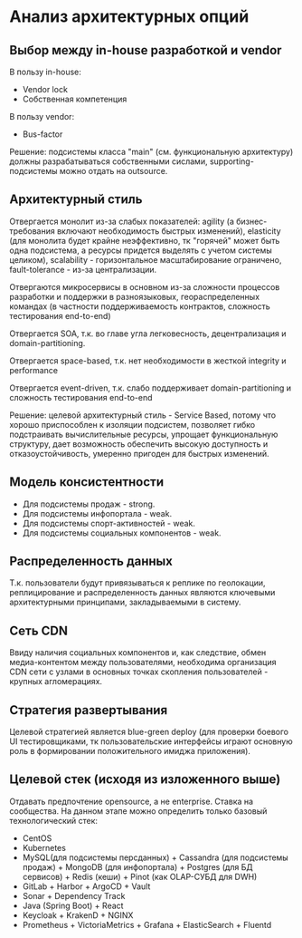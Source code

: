 # Анализ архитектурных опций

## Выбор между in-house разработкой и vendor
В пользу in-house:
* Vendor lock
* Собственная компетенция 

В пользу vendor:
* Bus-factor
  
Решение: подсистемы класса "main" (см. функциональную архитектуру) должны разрабатываться собственными сислами, supporting-подсистемы можно отдать на outsource.

## Архитектурный стиль
Отвергается монолит из-за слабых показателей: 
agility (а бизнес-требования включают необходимость быстрых изменений), 
elasticity (для монолита будет крайне неэффективно, тк "горячей" может быть одна подсистема, а ресурсы придется выделять с учетом системы целиком),
scalability - горизонтальное масштабирование ограничено,
fault-tolerance - из-за централизации.

Отвергаются микросервисы в основном из-за сложности процессов разработки и поддержки в разноязыковых, геораспределенных командах (в частности поддерживаемость контрактов, сложность тестирования end-to-end)

Отвергается SOA, т.к. во главе угла легковесность, децентрализация и domain-partitioning.

Отвергается space-based, т.к. нет необходимости в жесткой integrity и performance

Отвергается event-driven, т.к. слабо поддерживает domain-partitioning и сложность тестирования end-to-end

Решение: целевой архитектурный стиль - Service Based, потому что хорошо приспособлен к изоляции подсистем, позволяет гибко подстраивать вычислительные ресурсы, упрощает функциональную структуру, дает возможность обеспечить высокую доступность и отказоустойчивость, умеренно пригоден для быстрых изменений. 

## Модель консистентности
* Для подсистемы продаж - strong.
* Для подсистемы инфопортала - weak.
* Для подсистемы спорт-активностей - weak.
* Для подсистемы социальных компонентов - weak.

## Распределенность данных
Т.к. пользователи будут привязываться к реплике по геолокации, реплицирование и распределенность данных являются ключевыми архитектурными принципами, закладываемыми в систему. 

## Сеть CDN
Ввиду наличия социальных компонентов и, как следствие, обмен медиа-контентом между пользователями, необходима организация CDN сети с узлами в основных точках скопления пользователей - крупных агломерациях. 

## Стратегия развертывания
Целевой стратегией является blue-green deploy (для проверки боевого UI тестировщиками, тк пользовательские интерфейсы играют основную роль в формировании положительного имиджа приложения).

## Целевой стек (исходя из изложенного выше)
Отдавать предпочтение opensource, а не enterprise. Ставка на сообщества.
На данном этапе можно определить только базовый технологический стек:
* CentOS
* Kubernetes
* MySQL(для подсистемы персданных) + Cassandra (для подсистемы продаж) + MongoDB (для инфопортала) + Postgres (для БД сервисов) + Redis (кеши) + Pinot (как OLAP-СУБД для DWH)
* GitLab + Harbor + ArgoCD + Vault
* Sonar + Dependency Track
* Java (Spring Boot) + React
* Keycloak + KrakenD + NGINX
* Prometheus + VictoriaMetrics + Grafana + ElasticSearch + Fluentd
